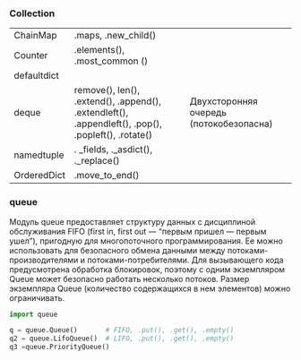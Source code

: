 
### Collection

|  |  | |
| --- | --- | --- |
| ChainMap | .maps, .new_child() |
| Counter | .elements(), .most_common ()|
| defaultdict ||
| deque | remove(), len(), .extend(), .append(), .extendleft(), .appendleft(), .pop(), .popleft(), .rotate() | Двухсторонняя очередь (потокобезопасна) |
| namedtuple | . _fields, ._asdict(), ._replace() | |
| OrderedDict | .move_to_end() |

### queue 
Модуль queue предоставляет структуру данных c дисциплиной обслуживания FIFO (first in, first out — “первым пришел — первым ушел”), пригодную для многопоточного программирования. Ее можно использовать для безопасного обмена данными между потоками-производителями и потоками-потребителями. 
Для вызывающего кода предусмотрена обработка блокировок, поэтому c одним экземпляром Queue может безопасно работать несколько потоков. Размер экземпляра Queue (количество содержащихся в нем элементов) можно ограничивать.

```python
import queue

q = queue.Queue()       # FIFO, .put(), .get(), .empty()
q2 = queue.LifoQueue()  # LIFO, .put(), .get(), .empty()
q3 =queue.PriorityQueue()

```
